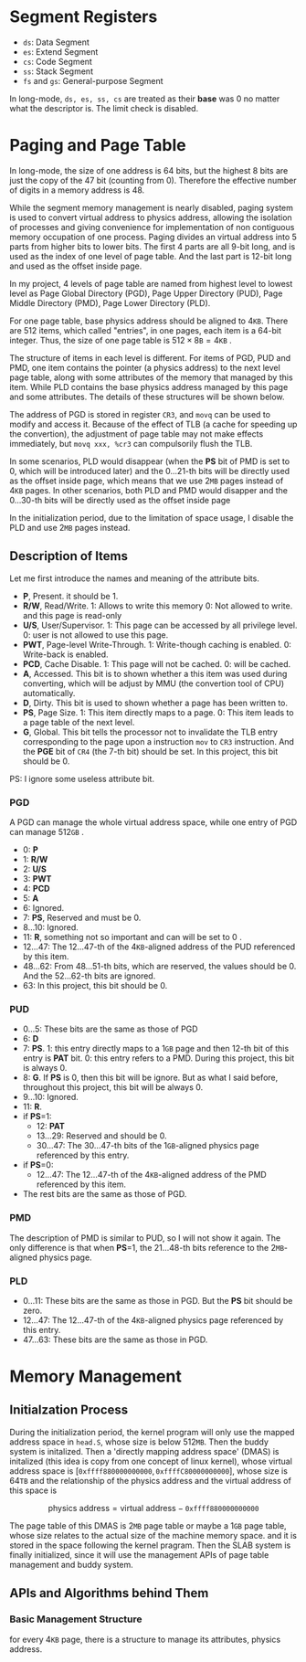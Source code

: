 # Segment Registers
- ``ds``: Data Segment
- ``es``: Extend Segment
- ``cs``: Code Segment
- ``ss``: Stack Segment
- ``fs`` and ``gs``: General-purpose Segment 

In long-mode, ``ds, es, ss, cs`` are treated as their **base** was $0$ no matter what the descriptor is. The limit check is disabled.

# Paging and Page Table
In long-mode, the size of one address is $64$ bits, but the highest 8 bits are just the copy of the $47$ bit (counting from $0$). Therefore the effective number of digits in a memory address is $48$. 

While the segment memory management is nearly disabled, paging system is used to convert virtual address to physics address, allowing the isolation of processes and giving convenience for implementation of non contiguous memory occupation of one process. Paging divides an virtual address into $5$ parts from higher bits to lower bits. The first $4$ parts are all 9-bit long, and is used as the index of one level of page table. And the last part is $12$-bit long and used as the offset inside page.

In my project, $4$ levels of page table are named from highest level to lowest level as Page Global Directory (PGD), Page Upper Directory (PUD), Page Middle Directory (PMD), Page Lower Directory (PLD).

For one page table, base physics address should be aligned to $4\texttt{KB}$. There are $512$ items, which called "entries", in one pages, each item is a $64$-bit integer. Thus, the size of one page table is $512 \times 8\texttt{B} = 4\texttt{KB}$ .

The structure of items in each level is different. For items of PGD, PUD and PMD, one item contains the pointer (a physics address) to the next level page table, along with some attributes of the memory that managed by this item. While PLD contains the base physics address managed by this page and some attributes. The details of these structures will be shown below.

The address of PGD is stored in register ``CR3``, and ``movq`` can be used to modify and access it. Because of the effect of TLB (a cache for speeding up the convertion), the adjustment of page table may not make effects immediately, but ``movq xxx, %cr3`` can compulsorily flush the TLB.

In some scenarios, PLD would disappear (when the **PS** bit of PMD is set to $0$, which will be introduced later) and the $0...21$-th bits will be directly used as the offset inside page, which means that we use $2\texttt{MB}$ pages instead of $4\texttt{KB}$ pages. In other scenarios, both PLD and PMD would disapper and the $0...30$-th bits will be directly used as the offset inside page

In the initialization period, due to the limitation of space usage, I disable the PLD and use $2\texttt{MB}$ pages instead.

## Description of Items
Let me first introduce the names and meaning of the attribute bits.
- **P**, Present. it should be $1$.
- **R/W**, Read/Write. $1$: Allows to write this memory $0$: Not allowed to write. and this page is read-only
- **U/S**, User/Supervisor. $1$: This page can be accessed by all privilege level. $0$: user is not allowed to use this page.
- **PWT**, Page-level Write-Through. $1$: Write-though caching is enabled. $0$: Write-back is enabled.
- **PCD**, Cache Disable. $1$: This page will not be cached. $0$: will be cached.
- **A**, Accessed. This bit is to shown whether a this item was used during converting, which will be adjust by MMU (the convertion tool of CPU) automatically.
- **D**, Dirty. This bit is used to shown whether a page has been written to.
- **PS**, Page Size. $1$: This item directly maps to a page. $0$: This item leads to a page table of the next level.
- **G**, Global. This bit tells the processor not to invalidate the TLB entry corresponding to the page upon a instruction ``mov`` to ``CR3`` instruction. And the **PGE** bit of ``CR4`` (the $7$-th bit) should be set. In this project, this bit should be $0$. 

PS: I ignore some useless attribute bit.

### PGD
A PGD can manage the whole virtual address space, while one entry of PGD can manage $512\texttt{GB}$ .
- $0$: **P**
- $1$: **R/W**
- $2$: **U/S**
- $3$: **PWT**
- $4$: **PCD**
- $5$: **A**
- $6$: Ignored.
- $7$: **PS**, Reserved and must be $0$.
- $8...10$: Ignored.
- $11$: **R**, something not so important and can will be set to $0$ .
- $12...47$: The $12...47$-th of the $4\texttt{KB}$-aligned address of the PUD referenced by this item.
- $48...62$: From $48...51$-th bits, which are reserved, the values should be $0$. And the $52...62$-th bits are ignored.
- $63$: In this project, this bit should be $0$.

### PUD
- $0...5$: These bits are the same as those of PGD
- $6$: **D**
- $7$: **PS**. $1$: this entry directly maps to a $1\texttt{GB}$ page and then $12$-th bit of this entry is **PAT** bit. $0$: this entry refers to a PMD. During this project, this bit is always $0$.
- $8$: **G**. If **PS** is $0$, then this bit will be ignore. But as what I said before, throughout this project, this bit will be always $0$.
- $9...10$: Ignored.
- $11$: **R**.
- if **PS**=$1$:
  - $12$: **PAT**
  - $13...29$: Reserved and should be $0$.
  - $30...47$: The $30...47$-th bits of the $1\texttt{GB}$-aligned physics page referenced by this entry.
- if **PS**=$0$:
  - $12...47$: The $12...47$-th of the $4\texttt{KB}$-aligned address of the PMD referenced by this item.
- The rest bits are the same as those of PGD.

### PMD
The description of PMD is similar to PUD, so I will not show it again. The only difference is that when **PS**=1, the $21...48$-th bits reference to the $2\texttt{MB}$-aligned physics page.

### PLD
- $0...11$: These bits are the same as those in PGD. But the **PS** bit should be zero.
- $12...47$: The $12...47$-th of the $4\texttt{KB}$-aligned physics page referenced by this entry.
- $47...63$: These bits are the same as those in PGD.

# Memory Management
## Initialzation Process
During the initialization period, the kernel program will only use the mapped address space in ``head.S``, whose size is below $512\texttt{MB}$. Then the buddy system is initalized. Then a 'directly mapping address space' (DMAS) is initalized (this idea is copy from one concept of linux kernel), whose virtual address space is $[\texttt{0xffff880000000000}, \texttt{0xffffC80000000000}]$, whose size is $64\texttt{TB}$ and the relationship of the physics address and the virtual address of this space is

$$
\text{physics address}=\text{virtual address} - \texttt{0xffff880000000000}
$$

The page table of this DMAS is $2\texttt{MB}$ page table or maybe a $1\texttt{GB}$ page table, whose size relates to the actual size of the machine memory space. and it is stored in the space following the kernel pragram. Then the SLAB system is finally initialized, since it will use the management APIs of page table management and buddy system.

## APIs and Algorithms behind Them
### Basic Management Structure
for every $4\texttt{KB}$ page, there is a structure to manage its attributes, physics address. 